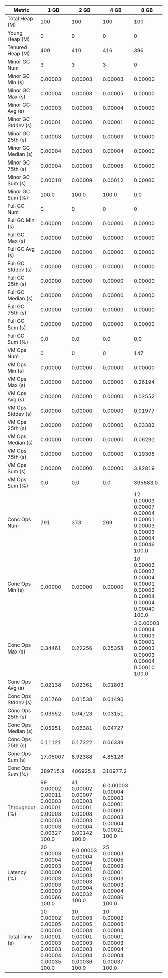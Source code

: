 | Metric | 1 GB | 2 GB | 4 GB | 8 GB |
|------|----|----|----|----|
| Total Heap (M) | 100 | 100 | 100 | 100 |
| Young Heap (M) | 0 | 0 | 0 | 0 |
| Tenured Heap (M) | 409 | 410 | 416 | 396 |
| Minor GC Num | 3 | 3 | 3 | 0 |
| Minor GC Min (s) | 0.00003 | 0.00003 | 0.00003 | 0.00000 |
| Minor GC Max (s) | 0.00004 | 0.00003 | 0.00005 | 0.00000 |
| Minor GC Avg (s) | 0.00003 | 0.00003 | 0.00004 | 0.00000 |
| Minor GC Stddev (s) | 0.00001 | 0.00000 | 0.00001 | 0.00000 |
| Minor GC 25th (s) | 0.00003 | 0.00003 | 0.00003 | 0.00000 |
| Minor GC Median (s) | 0.00004 | 0.00003 | 0.00004 | 0.00000 |
| Minor GC 75th (s) | 0.00004 | 0.00003 | 0.00005 | 0.00000 |
| Minor GC Sum (s) | 0.00010 | 0.00009 | 0.00012 | 0.00000 |
| Minor GC Sum (%) | 100.0 | 100.0 | 100.0 | 0.0 |
| Full GC Num | 0 | 0 | 0 | 0 |
| Full GC Min (s) | 0.00000 | 0.00000 | 0.00000 | 0.00000 |
| Full GC Max (s) | 0.00000 | 0.00000 | 0.00000 | 0.00000 |
| Full GC Avg (s) | 0.00000 | 0.00000 | 0.00000 | 0.00000 |
| Full GC Stddev (s) | 0.00000 | 0.00000 | 0.00000 | 0.00000 |
| Full GC 25th (s) | 0.00000 | 0.00000 | 0.00000 | 0.00000 |
| Full GC Median (s) | 0.00000 | 0.00000 | 0.00000 | 0.00000 |
| Full GC 75th (s) | 0.00000 | 0.00000 | 0.00000 | 0.00000 |
| Full GC Sum (s) | 0.00000 | 0.00000 | 0.00000 | 0.00000 |
| Full GC Sum (%) | 0.0 | 0.0 | 0.0 | 0.0 |
| VM Ops Num | 0 | 0 | 0 | 147 |
| VM Ops Min (s) | 0.00000 | 0.00000 | 0.00000 | 0.00000 |
| VM Ops Max (s) | 0.00000 | 0.00000 | 0.00000 | 0.26194 |
| VM Ops Avg (s) | 0.00000 | 0.00000 | 0.00000 | 0.02552 |
| VM Ops Stddev (s) | 0.00000 | 0.00000 | 0.00000 | 0.01977 |
| VM Ops 25th (s) | 0.00000 | 0.00000 | 0.00000 | 0.03382 |
| VM Ops Median (s) | 0.00000 | 0.00000 | 0.00000 | 0.06291 |
| VM Ops 75th (s) | 0.00000 | 0.00000 | 0.00000 | 0.19305 |
| VM Ops Sum (s) | 0.00000 | 0.00000 | 0.00000 | 3.82819 |
| VM Ops Sum (%) | 0.0 | 0.0 | 0.0 | 395883.0 |
| Conc Ops Num | 791 | 373 | 269 | 12	0.00003	0.00007	0.00004	0.00001	0.00003	0.00003	0.00004	0.00046	100.0 |
| Conc Ops Min (s) | 0.00000 | 0.00000 | 0.00000 | 10	0.00003	0.00007	0.00004	0.00001	0.00003	0.00004	0.00004	0.00040	100.0 |
| Conc Ops Max (s) | 0.34461 | 0.22256 | 0.25358 | 3	0.00003	0.00004	0.00003	0.00001	0.00003	0.00003	0.00004	0.00010	100.0 |
| Conc Ops Avg (s) | 0.02138 | 0.02361 | 0.01803 |  |
| Conc Ops Stddev (s) | 0.01768 | 0.01538 | 0.01490 |  |
| Conc Ops 25th (s) | 0.03552 | 0.04723 | 0.03151 |  |
| Conc Ops Median (s) | 0.05251 | 0.06381 | 0.04727 |  |
| Conc Ops 75th (s) | 0.11121 | 0.17322 | 0.06339 |  |
| Conc Ops Sum (s) | 17.05007 | 8.92388 | 4.85126 |  |
| Conc Ops Sum (%) | 389715.9 | 406925.8 | 310977.2 |  |
| Throughput (%) | 99	0.00002	0.00011	0.00003	0.00001	0.00003	0.00003	0.00003	0.00327	100.0 | 41	0.00002	0.00007	0.00003	0.00001	0.00003	0.00003	0.00004	0.00142	100.0 | 6	0.00003	0.00004	0.00003	0.00001	0.00003	0.00003	0.00004	0.00021	100.0 |  |
| Latency (%) | 20	0.00003	0.00004	0.00003	0.00000	0.00003	0.00003	0.00003	0.00066	100.0 | 9	0.00003	0.00004	0.00004	0.00001	0.00003	0.00003	0.00004	0.00032	100.0 | 25	0.00003	0.00005	0.00003	0.00001	0.00003	0.00003	0.00004	0.00086	100.0 |  |
| Total Time (s) | 10	0.00002	0.00005	0.00004	0.00001	0.00003	0.00003	0.00004	0.00035	100.0 | 10	0.00003	0.00005	0.00004	0.00001	0.00003	0.00003	0.00004	0.00036	100.0 | 10	0.00002	0.00005	0.00004	0.00001	0.00003	0.00004	0.00004	0.00037	100.0 |  |
